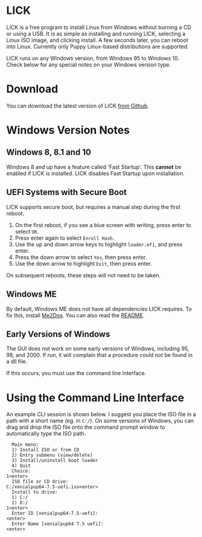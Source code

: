 # LICK
LICK is a free program to install Linux from Windows without burning a CD or
using a USB. It is as simple as installing and running LICK, selecting a Linux
ISO image, and clicking install. A few seconds later, you can reboot into
Linux. Currently only Puppy Linux-based distributions are supported.

LICK runs on any Windows version, from Windows 95 to Windows 10. Check below
for any special notes on your Windows version type.

# Download
You can download the latest version of LICK
[from Github](https://github.com/noryb009/lick/releases/latest).

# Windows Version Notes
## Windows 8, 8.1 and 10
Windows 8 and up have a feature called 'Fast Startup'. This **cannot** be
enabled if LICK is installed. LICK disables Fast Startup upon installation.

## UEFI Systems with Secure Boot
LICK supports secure boot, but requires a manual step during the first
reboot.

1. On the first reboot, if you see a blue screen with writing, press enter
   to select `OK`.
2. Press enter again to select `Enroll Hash`.
3. Use the up and down arrow keys to highlight `loader.efi`, and press enter.
4. Press the down arrow to select `Yes`, then press enter.
5. Use the down arrow to highlight `Exit`, then press enter.

On subsequent reboots, these steps will not need to be taken.

## Windows ME
By default, Windows ME does not have all dependencies LICK requires. To fix
this, install [Me2Dos](http://www.rkgage.net/bobby/download/Me2Dos.exe).
You can also read the [README](http://www.rkgage.net/bobby/download/readme.txt).

## Early Versions of Windows

The GUI does not work on some early versions of Windows, including 95, 98,
and 2000. If run, it will complain that a procedure could not be found in
a dll file.

If this occurs, you must use the command line interface.

# Using the Command Line Interface

An example CLI session is shown below. I suggest you place the ISO file
in a path with a short name (eg. in `C:/`). On some versions of Windows,
you can drag and drop the ISO file onto the command prompt window to
automatically type the ISO path.

```
  Main menu:
  1) Install ISO or from CD
  2) Entry submenu (view/delete)
  3) Install/uninstall boot loader
  4) Quit
  Choice:
1<enter>
  ISO file or CD drive:
C:/xenialpup64-7.5-uefi.iso<enter>
  Install to drive:
  1) C:/
  2) D:/
1<enter>
  Enter ID [xenialpup64-7.5-uefi]:
<enter>
  Enter Name [xenialpup64 7.5 uefi]:
<enter>
```
